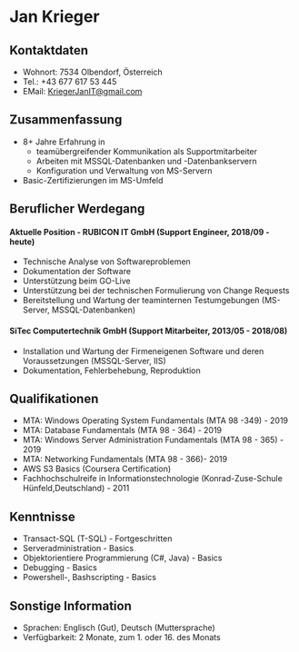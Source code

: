 # Jan Krieger  

## Kontaktdaten
* Wohnort: 7534 Olbendorf, Österreich
* Tel.: +43 677 617 53 445
* EMail: KriegerJanIT@gmail.com

## Zusammenfassung

* 8+ Jahre Erfahrung in
  * teamübergreifender Kommunikation als Supportmitarbeiter
  * Arbeiten mit MSSQL-Datenbanken und -Datenbankservern
  * Konfiguration und Verwaltung von MS-Servern
* Basic-Zertifizierungen im MS-Umfeld

## Beruflicher Werdegang

#### Aktuelle Position - RUBICON IT GmbH (Support Engineer, 2018/09 - heute) 

* Technische Analyse von Softwareproblemen
* Dokumentation der Software
* Unterstützung beim GO-Live
* Unterstützung bei der technischen Formulierung von Change Requests
* Bereitstellung und Wartung der teaminternen Testumgebungen (MS-Server, MSSQL-Datenbanken)

#### SiTec Computertechnik GmbH (Support Mitarbeiter, 2013/05 - 2018/08) 

* Installation und Wartung der Firmeneigenen Software und deren Voraussetzungen (MSSQL-Server, IIS)
* Dokumentation, Fehlerbehebung, Reproduktion


## Qualifikationen
* MTA: Windows Operating System Fundamentals (MTA 98 -349) - 2019
* MTA: Database Fundamentals (MTA 98 - 364) - 2019
* MTA: Windows Server Administration Fundamentals (MTA 98 - 365) - 2019
* MTA: Networking Fundamentals (MTA 98 - 366)- 2019
* AWS S3 Basics (Coursera Certification)
* Fachhochschulreife in Informationstechnologie (Konrad-Zuse-Schule Hünfeld,Deutschland) - 2011

## Kenntnisse
* Transact-SQL (T-SQL) - Fortgeschritten
* Serveradministration - Basics
* Objektorientiere Programmierung (C#, Java) - Basics
* Debugging - Basics
* Powershell-, Bashscripting - Basics

## Sonstige Information

* Sprachen: Englisch (Gut), Deutsch (Muttersprache)
* Verfügbarkeit: 2 Monate, zum 1. oder 16. des Monats

